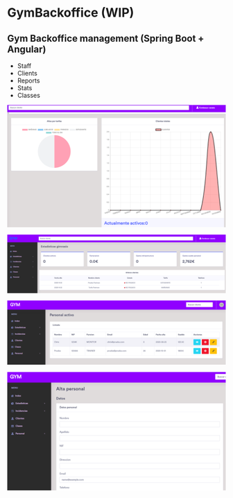 # GymBackoffice (WIP)

## Gym Backoffice management (Spring Boot + Angular)


  - Staff
  - Clients
  - Reports
  - Stats
  - Classes
  
![](https://github.com/MulDeveloper/GymBackoffice/blob/main/stats.png?raw=true)

![](https://github.com/MulDeveloper/GymBackoffice/blob/main/widg.png?raw=true)
 
![](https://github.com/MulDeveloper/GymBackoffice/blob/main/listpersonal.png?raw=true)
 
![](https://github.com/MulDeveloper/GymBackoffice/blob/main/altapersonal.png?raw=true)

